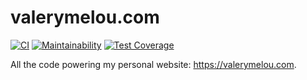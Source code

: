 # valerymelou.com

[![CI](https://github.com/valerymelou/valerymelou.com/actions/workflows/ci.yml/badge.svg)](https://github.com/valerymelou/valerymelou.com/actions/workflows/ci.yml) [![Maintainability](https://api.codeclimate.com/v1/badges/2124e70670eb3a5ba26a/maintainability)](https://codeclimate.com/github/valerymelou/valerymelou.com/maintainability) [![Test Coverage](https://api.codeclimate.com/v1/badges/2124e70670eb3a5ba26a/test_coverage)](https://codeclimate.com/github/valerymelou/valerymelou.com/test_coverage)

All the code powering my personal website: https://valerymelou.com.
